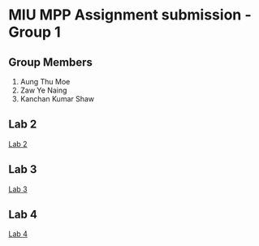 # MIU MPP Assignment submission - Group 1

## Group Members

1. Aung Thu Moe
2. Zaw Ye Naing
3. Kanchan Kumar Shaw

## Lab 2

[Lab 2](lab2/README.md)

## Lab 3

[Lab 3](lab3/README.md)

## Lab 4

[Lab 4](lab4/README.md)
